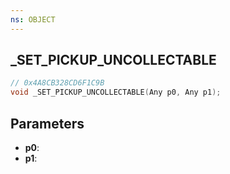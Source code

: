 ```yaml
---
ns: OBJECT
---
```

## _SET_PICKUP_UNCOLLECTABLE

```c
// 0x4A8CB328CD6F1C9B
void _SET_PICKUP_UNCOLLECTABLE(Any p0, Any p1);
```

## Parameters
* **p0**:
* **p1**:
